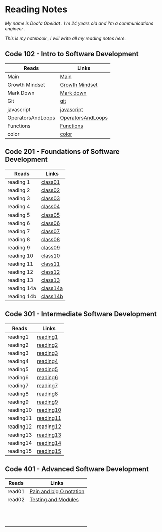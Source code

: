 # Reading Notes

*My name is Doa'a Obeidat . I'm 24 years old and i'm a communications engineer .*

  *This is my notebook , I will write all my reading notes here.*

## Code 102 - Intro to Software Development

| Reads           | Links                                                               |
| --------------  | ------------------------------------------------------------------  |
| Main            | [Main](https://doaa-1996.github.io/reading-notes/)                  |
| Growth Mindset  | [Growth Mindset](https://doaa-1996.github.io/reading-notes/read1)   |
| Mark Down       | [Mark down](https://doaa-1996.github.io/reading-notes/markdown)     |
| Git             | [git](https://doaa-1996.github.io/reading-notes/git)                |
|javascript       | [javascript](https://doaa-1996.github.io/reading-notes/javascript)  |
|OperatorsAndLoops| [OperatorsAndLoops](https://doaa-1996.github.io/reading-notes/Read5)|
|Functions        | [Functions](https://doaa-1996.github.io/reading-notes/functions)    |
| color           | [color](https://doaa-1996.github.io/reading-notes/color)            |




## Code 201 - Foundations of Software Development





| Reads          | Links                                                             |
| -------------- | ----------------------------------------------------------------- |
|  reading 1     | [class01](https://doaa-1996.github.io/reading-notes/class01)      |
|  reading 2     | [class02](https://doaa-1996.github.io/reading-notes/class02)      |
|  reading 3     | [class03](https://doaa-1996.github.io/reading-notes/class03)      |
|  reading 4     | [class04](https://doaa-1996.github.io/reading-notes/class04)      |
|  reading 5     | [class05](https://doaa-1996.github.io/reading-notes/class05)      |
|  reading 6     | [class06](https://doaa-1996.github.io/reading-notes/class06)      |
|  reading 7     | [class07](https://doaa-1996.github.io/reading-notes/class07)      |
|  reading 8     | [class08](https://doaa-1996.github.io/reading-notes/class08)      |
|  reading 9     | [class09](https://doaa-1996.github.io/reading-notes/class09)      |
|  reading 10    | [class10](https://doaa-1996.github.io/reading-notes/class10)      |
|  reading 11    | [class11](https://doaa-1996.github.io/reading-notes/class11)      |
|  reading 12    | [class12](https://doaa-1996.github.io/reading-notes/class12)      |
|  reading 13    | [class13](https://doaa-1996.github.io/reading-notes/class13)      |
|  reading 14a   | [class14a](https://doaa-1996.github.io/reading-notes/class14a)    |
|  reading 14b   | [class14b](https://doaa-1996.github.io/reading-notes/class14b)    |



## Code 301 - Intermediate Software Development

| Reads          | Links                                                               |
| -------------- | --------------------------------------------------------------------|
| reading1       | [reading1](https://doaa-1996.github.io/reading-notes/reading1)      |
| reading2       | [reading2](https://doaa-1996.github.io/reading-notes/reading2)      |
| reading3       | [reading3](https://doaa-1996.github.io/reading-notes/reading3)      |
| reading4       | [reading4](https://doaa-1996.github.io/reading-notes/reading4)      |
| reading5       | [reading5](https://doaa-1996.github.io/reading-notes/reading5)      |
| reading6       | [reading6](https://doaa-1996.github.io/reading-notes/reading6)      |
| reading7       | [reading7](https://doaa-1996.github.io/reading-notes/reading7)      |
| reading8       | [reading8](https://doaa-1996.github.io/reading-notes/reading8)      |
| reading9       | [reading9](https://doaa-1996.github.io/reading-notes/reading9)      |
| reading10      | [reading10](https://doaa-1996.github.io/reading-notes/reading10)    |
| reading11      | [reading11](https://doaa-1996.github.io/reading-notes/reading11)    |
| reading12      | [reading12](https://doaa-1996.github.io/reading-notes/reading12)    |
| reading13      | [reading13](https://doaa-1996.github.io/reading-notes/reading13)    |
| reading14      | [reading14](https://doaa-1996.github.io/reading-notes/reading14)    |
| reading15      | [reading15](https://doaa-1996.github.io/reading-notes/reading15)    |







## Code 401 - Advanced Software Development


| Reads                         | Links                                                                              |
| ----------------------------- | ---------------------------------------------------------------------------------- |
|  read01                       | [Pain and big O notation](https://doaa-1996.github.io/reading-notes/read01)        |
|  read02                       | [Testing and Modules](https://doaa-1996.github.io/reading-notes/read02)            |
|                               | []()                                                                               |
|                               | []()                                                                               |
|                               | []()                                                                               |
|                               | []()                                                                               |
|                               | []()                                                                               |
|                               | []()                                                                               |
|                               | []()                                                                               |
|                               | []()                                                                               |
|                               | []()                                                                               |
|                               | []()                                                                               |
|                               | []()                                                                               |
|                               | []()                                                                               |
